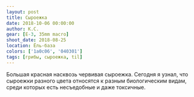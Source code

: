 ```yaml
---
layout: post
title: Сыроежка
date: 2018-10-06 00:00:00
author: К.С.
gear: [E-3, 35mm macro]
shoot_date: 2018-08-25
location: Ёль-база
colors: ['1a0c06', '040301']
tags: [грибы, сыроежка, til]
---
```

Большая красная насквозь червивая сыроежка. Сегодня я узнал, что сыроежки разного цвета относятся к разным биологическим видам, среди которых есть несъедобные и даже токсичные.
